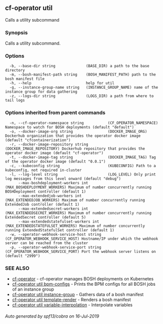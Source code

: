 ## cf-operator util

Calls a utility subcommand

### Synopsis

Calls a utility subcommand.

### Options

```
  -b, --base-dir string              (BASE_DIR) a path to the base directory
  -m, --bosh-manifest-path string    (BOSH_MANIFEST_PATH) path to the bosh manifest file
  -h, --help                         help for util
  -g, --instance-group-name string   (INSTANCE_GROUP_NAME) name of the instance group for data gathering
  -z, --logs-dir string              (LOGS_DIR) a path from where to tail logs
```

### Options inherited from parent commands

```
  -n, --cf-operator-namespace string           (CF_OPERATOR_NAMESPACE) Namespace to watch for BOSH deployments (default "default")
  -o, --docker-image-org string                (DOCKER_IMAGE_ORG) Dockerhub organization that provides the operator docker image (default "cfcontainerization")
  -r, --docker-image-repository string         (DOCKER_IMAGE_REPOSITORY) Dockerhub repository that provides the operator docker image (default "cf-operator")
  -t, --docker-image-tag string                (DOCKER_IMAGE_TAG) Tag of the operator docker image (default "0.0.1")
  -c, --kubeconfig string                      (KUBECONFIG) Path to a kubeconfig, not required in-cluster
  -l, --log-level string                       (LOG_LEVEL) Only print log messages from this level onward (default "debug")
      --max-boshdeployment-workers int         (MAX_BOSHDEPLOYMENT_WORKERS) Maximum of number concurrently running BOSHDeployment controller (default 1)
      --max-extendedjob-workers int            (MAX_EXTENDEDJOB_WORKERS) Maximum of number concurrently running ExtendedJob controller (default 1)
      --max-extendedsecret-workers int         (MAX_EXTENDEDSECRET_WORKERS) Maximum of number concurrently running ExtendedSecret controller (default 5)
      --max-extendedstatefulset-workers int    (MAX_EXTENDEDSTATEFULSET_WORKERS) Maximum of number concurrently running ExtendedStatefulSet controller (default 1)
  -w, --operator-webhook-service-host string   (CF_OPERATOR_WEBHOOK_SERVICE_HOST) Hostname/IP under which the webhook server can be reached from the cluster
  -p, --operator-webhook-service-port string   (CF_OPERATOR_WEBHOOK_SERVICE_PORT) Port the webhook server listens on (default "2999")
```

### SEE ALSO

* [cf-operator](cf-operator.md)	 - cf-operator manages BOSH deployments on Kubernetes
* [cf-operator util bpm-configs](cf-operator_util_bpm-configs.md)	 - Prints the BPM configs for all BOSH jobs of an instance group
* [cf-operator util instance-group](cf-operator_util_instance-group.md)	 - Gathers data of a bosh manifest
* [cf-operator util template-render](cf-operator_util_template-render.md)	 - Renders a bosh manifest
* [cf-operator util variable-interpolation](cf-operator_util_variable-interpolation.md)	 - Interpolate variables

###### Auto generated by spf13/cobra on 16-Jul-2019
